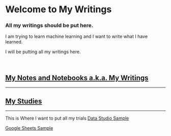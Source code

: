 # Welcome to My Writings

### All my writings should be put here.

I am trying to learn machine learning and I want to write what I have learned. 

I will be putting all my writings here.

<br>

## [My Notes and Notebooks a.k.a. My Writings](https://daddyawesome.github.io/writings/spartan/)


---
## [My Studies](https://daddyawesome.github.io/writings/certificates.html)

---
This is Where I want to put all my trials
[Data Studio Sample](https://datastudio.google.com/reporting/94847777-7f89-407c-a6b4-f931e818c4b1/page/9ml4B)

[Google Sheets Sample](https://docs.google.com/spreadsheets/d/1daOgvyh6HUof6qVNzEt64lGAkQTkgYIqXm8md6HmMC4/edit?usp=sharing)


